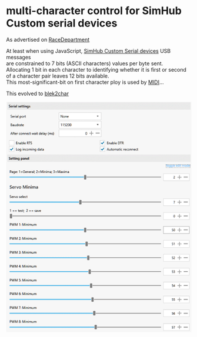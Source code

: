# multi-character control for SimHub Custom serial devices
 As advertised on [RaceDepartment](https://www.racedepartment.com/threads/multi-character-control-for-simhub-custom-serial-devices.208661/)  

At least when using JavaScript, [SimHub Custom Serial devices](https://github.com/SHWotever/SimHub/wiki/Custom-serial-devices) USB messages  
are constrained to 7 bits (ASCII characters) values per byte sent.  
Allocating 1 bit in each character to identifying
whether it is first or second of a character pair leaves 12 bits available.  
This most-significant-bit on first character ploy is used by [MIDI](https://blekenbleu.github.io/MIDI/)...

This evolved to [blek2char](../blek2char/)

![](blek2char.gif)
